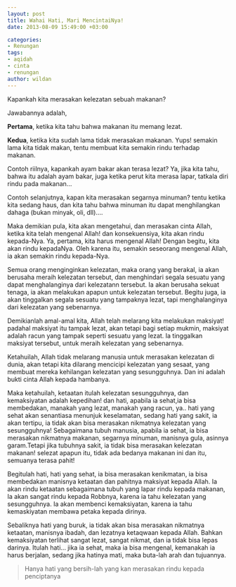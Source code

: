 ```yaml
---
layout: post
title: Wahai Hati, Mari MencintaiNya!
date: 2013-08-09 15:49:00 +03:00

categories:
- Renungan
tags:
- aqidah
- cinta
- renungan
author: wildan
---
```


Kapankah kita merasakan kelezatan sebuah makanan?

Jawabannya adalah,

__Pertama__, ketika kita tahu bahwa makanan itu memang lezat.

__Kedua__, ketika kita sudah lama tidak merasakan makanan. Yups! semakin lama kita tidak makan, tentu membuat kita semakin rindu terhadap makanan.

Contoh riilnya, kapankah ayam bakar akan terasa lezat? Ya, jika kita tahu, bahwa itu adalah ayam bakar, juga ketika perut kita merasa lapar, tatkala diri rindu pada makanan...

Contoh selanjutnya, kapan kita merasakan segarnya minuman? tentu ketika kita sedang haus, dan kita tahu bahwa minuman itu dapat menghilangkan dahaga (bukan minyak, oli, dll)....

Maka demikian pula, kita akan mengetahui, dan merasakan cinta Allah, ketika kita telah mengenal Allah! dan konsekuensiya, kita akan rindu kepada-Nya. Ya, pertama, kita harus mengenal Allah! Dengan begitu, kita akan rindu kepadaNya. Oleh karena itu, semakin seseorang mengenal Allah, ia akan semakin rindu kepada-Nya.

Semua orang menginginkan kelezatan, maka orang yang berakal, ia akan berusaha meraih kelezatan tersebut, dan menghindari segala sesuatu yang dapat menghalanginya dari kelezatann tersebut. Ia akan berusaha sekuat tenaga, ia akan melakukan apapun untuk kelezatan tersebut. Begitu juga, ia akan tinggalkan segala sesuatu yang tampaknya lezat, tapi menghalanginya dari kelezatan yang sebenarnya.

Demikianlah amal-amal kita, Allah telah melarang kita melakukan maksiyat! padahal maksiyat itu tampak lezat, akan tetapi bagi setiap mukmin, maksiyat adalah racun yang tampak seperti sesuatu yang lezat. Ia tinggalkan maksiyat tersebut, untuk meraih kelezatan yang sebenarnya.

Ketahuilah, Allah tidak melarang manusia untuk merasakan kelezatan di dunia, akan tetapi kita dilarang mencicipi kelezatan yang sesaat, yang membuat mereka kehilangan kelezatan yang sesungguhnya. Dan ini adalah bukti cinta Allah kepada hambanya.

Maka ketahuilah, ketaatan itulah kelezatan sesungguhnya, dan kemaksiyatan adalah kepedihan! dan hati, apabila ia sehat,ia bisa membedakan, manakah yang lezat, manakah yang racun, ya.. hati yang sehat akan senantiasa menunjuk keselamatan, sedang hati yang sakit, ia akan tertipu, ia tidak akan bisa merasakan nikmatnya kelezatan yang sesungguhnya! Sebagaimana tubuh manusia, apabila ia sehat, ia bisa merasakan nikmatnya makanan, segarnya minuman, manisnya gula, asinnya garam.Tetapi jika tubuhnya sakit, ia tidak bisa merasakan kelezatan makanan! selezat apapun itu, tidak ada bedanya makanan ini dan itu, semuanya terasa pahit!

Begitulah hati, hati yang sehat, ia bisa merasakan kenikmatan, ia bisa membedakan manisnya ketaatan dan pahitnya maksiyat kepada Allah. Ia akan rindu ketaatan sebagaimana tubuh yang lapar rindu kepada makanan, Ia akan sangat rindu kepada Robbnya, karena ia tahu kelezatan yang sesungguhnya. Ia akan membenci kemaksiyatan, karena ia tahu kemaskiyatan membawa petaka kepada dirinya.

Sebaliknya hati yang buruk, ia tidak akan bisa merasakan nikmatnya ketaatan, manisnya ibadah, dan lezatnya ketaqwaan kepada Allah. Bahkan kemaksiyatan terlihat sangat lezat, sangat nikmat, dan ia tidak bisa lepas darinya. Itulah hati... jika ia sehat, maka ia bisa mengenal, kemanakah ia harus berjalan, sedang jika hatinya mati, maka buta-lah arah dan tujuannya.

> Hanya hati yang bersih-lah yang kan merasakan rindu kepada penciptanya
